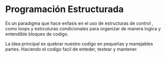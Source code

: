 # Programación Estructurada

Es un paradigma que hace enfasis en el uso de estructuras de control , como loops y estrcuturas condicionales para organizar de manera logica y entendible bloques de codigo.

La idea principal es quebrar nuestro codigo en pequeñas y manejables partes. Haciendo el codigo facil de enteder, testear y mantener.
